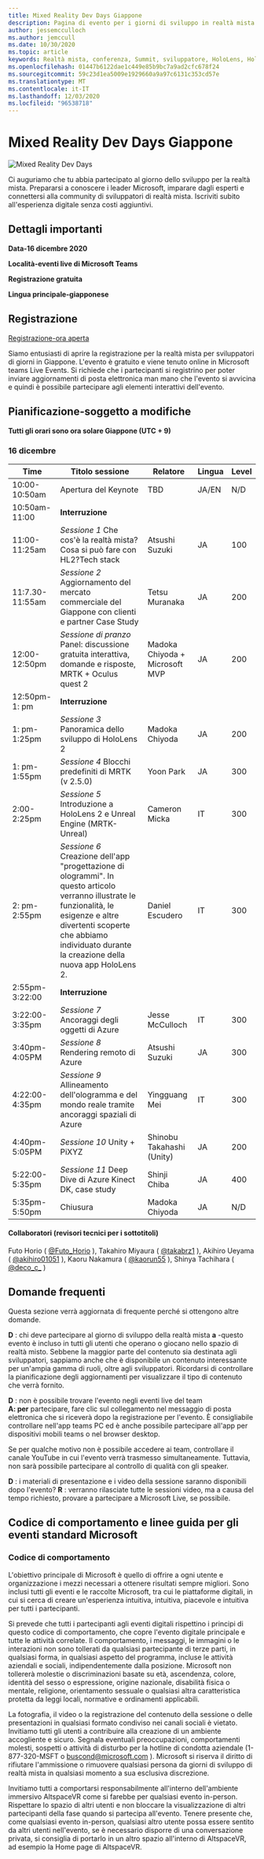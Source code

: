 ```yaml
---
title: Mixed Reality Dev Days Giappone
description: Pagina di evento per i giorni di sviluppo in realtà mista Giappone
author: jessemcculloch
ms.author: jemccull
ms.date: 10/30/2020
ms.topic: article
keywords: Realtà mista, conferenza, Summit, sviluppatore, HoloLens, HoloLens 2, Kinect
ms.openlocfilehash: 01447b6122dae1c449e85b9bc7a9ad2cfc678f24
ms.sourcegitcommit: 59c23d1ea5009e1929660a9a97c6131c353cd57e
ms.translationtype: MT
ms.contentlocale: it-IT
ms.lasthandoff: 12/03/2020
ms.locfileid: "96538718"
---
```

# <a name="mixed-reality-dev-days-japan"></a>Mixed Reality Dev Days Giappone

![Mixed Reality Dev Days](images/MRDD/MRDevDaysJapanBanner.png)

Ci auguriamo che tu abbia partecipato al giorno dello sviluppo per la realtà mista. Prepararsi a conoscere i leader Microsoft, imparare dagli esperti e connettersi alla community di sviluppatori di realtà mista. Iscriviti subito all'esperienza digitale senza costi aggiuntivi.

## <a name="important-details"></a>Dettagli importanti

**Data-16 dicembre 2020**

**Località-eventi live di Microsoft Teams**

**Registrazione gratuita**

**Lingua principale-giapponese**

## <a name="registration"></a>Registrazione

[Registrazione-ora aperta](https://mixedrealityprod.microsoftcrmportals.com/event/sessions?id=MR_Dev_Days_Japan864059683)

Siamo entusiasti di aprire la registrazione per la realtà mista per sviluppatori di giorni in Giappone.  L'evento è gratuito e viene tenuto online in Microsoft teams Live Events.  Si richiede che i partecipanti si registrino per poter inviare aggiornamenti di posta elettronica man mano che l'evento si avvicina e quindi è possibile partecipare agli elementi interattivi dell'evento.

## <a name="schedule---subject-to-change"></a>Pianificazione-soggetto a modifiche

**Tutti gli orari sono ora solare Giappone (UTC + 9)** 



### <a name="december-16th"></a>16 dicembre
|**Time**|**Titolo sessione**|**Relatore**|**Lingua**|**Level**|
|---------|---------|---------|---------|---------|
|10:00-10:50am|Apertura del Keynote|TBD|JA/EN|N/D|
|10:50am-11:00|**Interruzione**||||
|11:00-11:25am|*Sessione 1* Che cos'è la realtà mista?Cosa si può fare con HL2?Tech stack|Atsushi Suzuki|JA|100|
|11:7.30-11:55am|*Sessione 2* Aggiornamento del mercato commerciale del Giappone con clienti e partner Case Study|Tetsu Muranaka|JA|200|
|12:00-12:50pm|*Sessione di pranzo* Panel: discussione gratuita interattiva, domande e risposte, MRTK + Oculus quest 2|Madoka Chiyoda + Microsoft MVP|JA|200|
|12:50pm-1: pm|**Interruzione**||||
|1: pm-1:25pm|*Sessione 3* Panoramica dello sviluppo di HoloLens 2|Madoka Chiyoda|JA|200|
|1: pm-1:55pm|*Sessione 4* Blocchi predefiniti di MRTK (v 2.5.0)|Yoon Park|JA|300|
|2:00-2:25pm|*Sessione 5* Introduzione a HoloLens 2 e Unreal Engine (MRTK-Unreal)|Cameron Micka|IT|300|
|2: pm-2:55pm|*Sessione 6* Creazione dell'app "progettazione di ologrammi". In questo articolo verranno illustrate le funzionalità, le esigenze e altre divertenti scoperte che abbiamo individuato durante la creazione della nuova app HoloLens 2.|Daniel Escudero|IT|300|
|2:55pm-3:22:00|**Interruzione**||||
|3:22:00-3:35pm|*Sessione 7* Ancoraggi degli oggetti di Azure|Jesse McCulloch|IT|300|
|3:40pm-4:05PM|*Sessione 8* Rendering remoto di Azure|Atsushi Suzuki|JA|300|
|4:22:00-4:35pm|*Sessione 9* Allineamento dell'ologramma e del mondo reale tramite ancoraggi spaziali di Azure|Yingguang Mei|IT|300|
|4:40pm-5:05PM|*Sessione 10* Unity + PiXYZ|Shinobu Takahashi (Unity)|JA|200|
|5:22:00-5:35pm|*Sessione 11* Deep Dive di Azure Kinect DK, case study|Shinji Chiba|JA|400|
|5:35pm-5:50pm|Chiusura|Madoka Chiyoda|JA|N/D|

#### <a name="contributors-technical-reviewers-for-the-subtitles"></a>Collaboratori (revisori tecnici per i sottotitoli)

Futo Horio ( [@Futo_Horio](https://twitter.com/Futo_Horio) ), Takahiro Miyaura ( [@takabrz1](https://twitter.com/takabrz1) ), Akihiro Ueyama ( [@akihiro01051](https://twitter.com/akihiro01051) ), Kaoru Nakamura ( [@kaorun55](https://twitter.com/kaorun55) ), Shinya Tachihara ( [@deco_c_](https://twitter.com/deco_c_) )

## <a name="frequently-asked-questions"></a>Domande frequenti
Questa sezione verrà aggiornata di frequente perché si ottengono altre domande.

**D** : chi deve partecipare al giorno di sviluppo della realtà mista **a** -questo evento è incluso in tutti gli utenti che operano o giocano nello spazio di realtà misto. Sebbene la maggior parte del contenuto sia destinata agli sviluppatori, sappiamo anche che è disponibile un contenuto interessante per un'ampia gamma di ruoli, oltre agli sviluppatori. Ricordarsi di controllare la pianificazione degli aggiornamenti per visualizzare il tipo di contenuto che verrà fornito.  
  
**D** : non è possibile trovare l'evento negli eventi live del team  
**A: per** partecipare, fare clic sul collegamento nel messaggio di posta elettronica che si riceverà dopo la registrazione per l'evento. È consigliabile controllare nell'app teams PC ed è anche possibile partecipare all'app per dispositivi mobili teams o nel browser desktop.

Se per qualche motivo non è possibile accedere ai team, controllare il canale YouTube in cui l'evento verrà trasmesso simultaneamente. Tuttavia, non sarà possibile partecipare al controllo di qualità con gli speaker.

  
**D** : i materiali di presentazione e i video della sessione saranno disponibili dopo l'evento? 
**R** : verranno rilasciate tutte le sessioni video, ma a causa del tempo richiesto, provare a partecipare a Microsoft Live, se possibile.

<!--  
**Q** -  
**A** -  
  
**Q** -  
**A** -  
  
**Q** -  
**A** -  
-->

## <a name="code-of-conduct-and-microsoft-standard-event-guidelines"></a>Codice di comportamento e linee guida per gli eventi standard Microsoft

### <a name="code-of-conduct"></a>Codice di comportamento 

L'obiettivo principale di Microsoft è quello di offrire a ogni utente e organizzazione i mezzi necessari a ottenere risultati sempre migliori. Sono inclusi tutti gli eventi e le raccolte Microsoft, tra cui le piattaforme digitali, in cui si cerca di creare un'esperienza intuitiva, intuitiva, piacevole e intuitiva per tutti i partecipanti.

Si prevede che tutti i partecipanti agli eventi digitali rispettino i principi di questo codice di comportamento, che copre l'evento digitale principale e tutte le attività correlate. Il comportamento, i messaggi, le immagini o le interazioni non sono tollerati da qualsiasi partecipante di terze parti, in qualsiasi forma, in qualsiasi aspetto del programma, incluse le attività aziendali e sociali, indipendentemente dalla posizione. Microsoft non tollererà molestie o discriminazioni basate su età, ascendenza, colore, identità del sesso o espressione, origine nazionale, disabilità fisica o mentale, religione, orientamento sessuale o qualsiasi altra caratteristica protetta da leggi locali, normative e ordinamenti applicabili.  

La fotografia, il video o la registrazione del contenuto della sessione o delle presentazioni in qualsiasi formato condiviso nei canali sociali è vietato. Invitiamo tutti gli utenti a contribuire alla creazione di un ambiente accogliente e sicuro. Segnala eventuali preoccupazioni, comportamenti molesti, sospetti o attività di disturbo per la hotline di condotta aziendale (1-877-320-MSFT o [buscond@microsoft.com](mailto:buscond@microsoft.com) ). Microsoft si riserva il diritto di rifiutare l'ammissione o rimuovere qualsiasi persona da giorni di sviluppo di realtà mista in qualsiasi momento a sua esclusiva discrezione. 

Invitiamo tutti a comportarsi responsabilmente all'interno dell'ambiente immersivo AltspaceVR come si farebbe per qualsiasi evento in-person. Rispettare lo spazio di altri utenti e non bloccare la visualizzazione di altri partecipanti della fase quando si partecipa all'evento.  Tenere presente che, come qualsiasi evento in-person, qualsiasi altro utente possa essere sentito da altri utenti nell'evento, se è necessario disporre di una conversazione privata, si consiglia di portarlo in un altro spazio all'interno di AltspaceVR, ad esempio la Home page di AltspaceVR.



